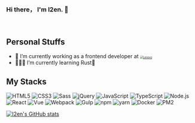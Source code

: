 ### Hi there， I'm l2en.  👋

<br/>

## Personal Stuffs

- 🏢 I’m currently working as a frontend developer at <a href='https://www.lenovo.com'><img src="https://p4.lefile.cn/fes/cms/2023/05/29/93uln99jalawid96b3b75zcnhfqs1u899315.jpeg" alt="Lenovo" style="zoom: 50%;" /></a>
- 👨🏻‍💻 I’m currently learning Rust🤔

## My Stacks

![HTML5](https://img.shields.io/badge/-HTML5-%23E34C26?style=flat&logo=html5&logoColor=ffffff)
![CSS3](https://img.shields.io/badge/-CSS3-%23197CBE?style=flat&logo=css3)
![Sass](https://img.shields.io/badge/-Sass-%23CB6498?style=flat&logo=sass&logoColor=ffffff)
![jQuery](https://img.shields.io/badge/-jQuery-%23579050?style=flat&logo=jquery&logoColor=78cff5&color=0769ad)
![JavaScript](https://img.shields.io/badge/-JavaScript-%23F7DF1C?style=flat&logo=javascript&logoColor=000000&labelColor=%23ECD83E&color=%23ECD83E)
![TypeScript](https://img.shields.io/badge/-TypeScript-%23579050?style=flat&logo=typescript&logoColor=ffffff&color=3178c6)
![Node.js](https://img.shields.io/badge/-Node.js-%23579050?style=flat&logo=node.js&logoColor=ffffff)
![React](https://img.shields.io/badge/-React-%23323031?style=flat&logo=react&logoColor=61DAFB)
![Vue](https://img.shields.io/badge/-Vue-%23579050?style=flat&logo=Vue.js&logoColor=#40b983&color=cccccc)
![Webpack](https://img.shields.io/badge/-Webpack-%23323031?style=flat&logo=webpack&logoColor=8DD6F9)
![Gulp](https://img.shields.io/badge/-Gulp-%23323031?style=flat&logo=gulp&logoColor=ffffff&color=CF4647)
![npm](https://img.shields.io/badge/npm-npm?style=flat&logo=npm&logoColor=ffffff&color=2C2C32)
![yarn](https://img.shields.io/badge/-yarn-yarn?style=flat&logo=yarn&logoColor=ffffff&color=2C8EBB)
![Docker](https://img.shields.io/badge/-docker-2496ED?logo=docker&style=flat&logoColor=fff)
![PM2](https://img.shields.io/badge/-PM2-pm2?style=flat&logo=pm2&logoColor=ffffff&color=2b037a)

[![l2en's GitHub stats](https://github-readme-stats.vercel.app/api?username=l2en)](https://github.com/anuraghazra/github-readme-stats)
